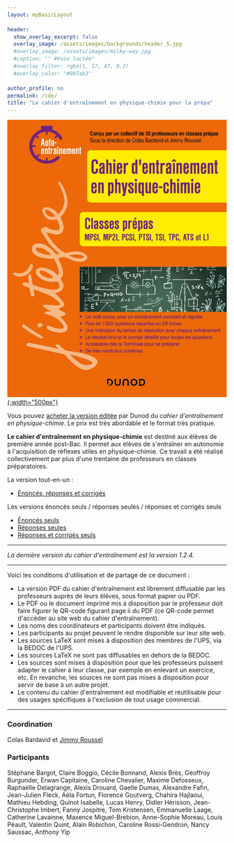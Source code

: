 ```yaml
---
layout: myBasicLayout

header:
  show_overlay_excerpt: false
  overlay_image: /assets/images/backgrounds/header_5.jpg
  #overlay_image: /assets/images/milky-way.jpg
  #caption: "" #Voie lactée"
  #overlay_filter: rgba(1, 17, 47, 0.2)
  #overlay_color: "#907ab3"

author_profile: no
permalink: /cde/
title: "Le cahier d'entraînement en physique-chimie pour la prépa"
---
```


[![cahier d'entraînement](/assets/images/image_cde.jpg){:width="500px"}](https://www.dunod.com/prepas-concours/cahier-d-entrainement-en-physique-chimie-classes-prepas)

Vous pouvez [acheter la version éditée](https://www.dunod.com/prepas-concours/cahier-d-entrainement-en-physique-chimie-classes-prepas) par Dunod du *cahier d'entraînement en physique-chimie*. Le prix est très abordable et le format très pratique.

**Le cahier d'entraînement en physique-chimie** est destiné aux élèves de première année post-Bac. Il permet aux élèves de s'entraîner en autonomie à l'acquisition de réflexes utiles en physique-chimie. Ce travail a été réalisé collectivement par plus d'une trentaine de professeurs en classes préparatoires.

La version tout-en-un : 
- [Énoncés, réponses et corrigés](cahier_d_entrainement_PC_1.2.4.pdf)

Les versions énoncés seuls / réponses seules / réponses et corrigés seuls
- [Énoncés seuls](cahier_d_entrainement_PC_enonces_1.2.4.pdf)
- [Réponses seules](cahier_d_entrainement_PC_reponses_1.2.4.pdf)
- [Réponses et corrigés seuls](cahier_d_entrainement_PC_corriges_1.2.4.pdf)

---

*La dernière version du cahier d'entraînement est la version 1.2.4.*

---

Voici les conditions d'utilisation et de partage de ce document : 
- La version PDF du cahier d'entraînement est librement diffusable par les professeurs auprès de leurs élèves, sous format papier ou PDF.
- Le PDF ou le document imprimé mis à disposition par le professeur doit faire figurer le QR-code figurant page ii du PDF (ce QR-code permet d'accéder au site web du cahier d'entraînement).
- Les noms des coordinateurs et participants doivent être indiqués.
- Les participants au projet peuvent le rendre disponible sur leur site web.
- Les sources LaTeX sont mises à disposition des membres de l'UPS, via la BEDOC de l'UPS.
- Les sources LaTeX ne sont pas diffusables en dehors de la BEDOC.
- Les sources sont mises à disposition pour que les professeurs puissent adapter le cahier à leur classe, par exemple en enlevant un exercice, etc. En revanche, les sources ne sont pas mises à disposition pour servir de base à un autre projet.
- Le contenu du cahier d'entraînement est modifiable et réutilisable pour des usages spécifiques à l'exclusion de tout usage commercial.


---
### Coordination
Colas Bardavid et [Jimmy Roussel](https://femto-physique.fr) 

### Participants
Stéphane Bargot, Claire Boggio, Cécile Bonnand, Alexis Brès, Geoffroy Burgunder, Erwan Capitaine, Caroline Chevalier, Maxime Defosseux, Raphaëlle Delagrange, Alexis Drouard, Gaelle Dumas, Alexandre Fafin, Jean-Julien Fleck, Aéla Fortun, Florence Goutverg, Chahira Hajlaoui, Mathieu Hebding, Quinot Isabelle, Lucas Henry, Didier Hérisson, Jean-Christophe Imbert, Fanny Jospitre, Tom Kristensen, Emmanuelle Laage, Catherine Lavainne, Maxence Miguel-Brebion, Anne-Sophie Moreau, Louis Péault, Valentin Quint, Alain Robichon, Caroline Rossi-Gendron, Nancy Saussac, Anthony Yip